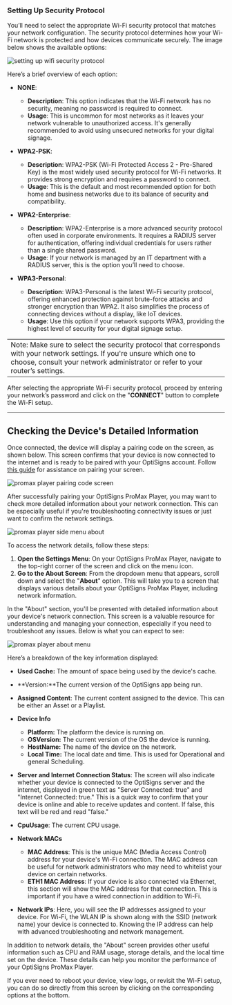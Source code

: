 ### Setting Up Security Protocol

You’ll need to select the appropriate Wi-Fi security protocol that matches your network configuration. The security protocol determines how your Wi-Fi network is protected and how devices communicate securely. The image below shows the available options:

![setting up wifi security protocol](https://support.optisigns.com/hc/article_attachments/39538703615635)

Here’s a brief overview of each option:

* **NONE**:

  + **Description**: This option indicates that the Wi-Fi network has no security, meaning no password is required to connect.
  + **Usage**: This is uncommon for most networks as it leaves your network vulnerable to unauthorized access. It's generally recommended to avoid using unsecured networks for your digital signage.
* **WPA2-PSK**:

  + **Description**: WPA2-PSK (Wi-Fi Protected Access 2 - Pre-Shared Key) is the most widely used security protocol for Wi-Fi networks. It provides strong encryption and requires a password to connect.
  + **Usage**: This is the default and most recommended option for both home and business networks due to its balance of security and compatibility.
* **WPA2-Enterprise**:

  + **Description**: WPA2-Enterprise is a more advanced security protocol often used in corporate environments. It requires a RADIUS server for authentication, offering individual credentials for users rather than a single shared password.
  + **Usage**: If your network is managed by an IT department with a RADIUS server, this is the option you’ll need to choose.
* **WPA3-Personal**:

  + **Description**: WPA3-Personal is the latest Wi-Fi security protocol, offering enhanced protection against brute-force attacks and stronger encryption than WPA2. It also simplifies the process of connecting devices without a display, like IoT devices.
  + **Usage**: Use this option if your network supports WPA3, providing the highest level of security for your digital signage setup.

|  |
| --- |
| Note: Make sure to select the security protocol that corresponds with your network settings. If you're unsure which one to choose, consult your network administrator or refer to your router’s settings. |

After selecting the appropriate Wi-Fi security protocol, proceed by entering your network’s password and click on the "**CONNECT**" button to complete the Wi-Fi setup.

---

Checking the Device's Detailed Information
------------------------------------------

Once connected, the device will display a pairing code on the screen, as shown below. This screen confirms that your device is now connected to the internet and is ready to be paired with your OptiSigns account. Follow [this guide](https://support.optisigns.com/hc/en-us/articles/360016374813) for assistance on pairing your screen.

![promax player pairing code screen](https://support.optisigns.com/hc/article_attachments/40217654048019)

After successfully pairing your OptiSigns ProMax Player, you may want to check more detailed information about your network connection. This can be especially useful if you're troubleshooting connectivity issues or just want to confirm the network settings.

![promax player side menu about](https://support.optisigns.com/hc/article_attachments/40217654049939)

To access the network details, follow these steps:

1. **Open the Settings Menu**: On your OptiSigns ProMax Player, navigate to the top-right corner of the screen and click on the menu icon.
2. **Go to the About Screen**: From the dropdown menu that appears, scroll down and select the "**About**" option. This will take you to a screen that displays various details about your OptiSigns ProMax Player, including network information.

In the "About" section, you'll be presented with detailed information about your device's network connection. This screen is a valuable resource for understanding and managing your connection, especially if you need to troubleshoot any issues. Below is what you can expect to see:

![promax player about menu](https://support.optisigns.com/hc/article_attachments/40217688490259)

Here’s a breakdown of the key information displayed:

* **Used Cache:** The amount of space being used by the device's cache.
* **Version:**The current version of the OptiSigns app being run.
* **Assigned Content**: The current content assigned to the device. This can be either an Asset or a Playlist.
* **Device Info**
  + **Platform:** The platform the device is running on.
  + **OSVersion:** The current version of the OS the device is running.
  + **HostName:** The name of the device on the network.
  + **Local Time:** The local date and time. This is used for Operational and general Scheduling.
* **Server and Internet Connection Status**: The screen will also indicate whether your device is connected to the OptiSigns server and the internet, displayed in green text as "Server Connected: true" and "Internet Connected: true." This is a quick way to confirm that your device is online and able to receive updates and content. If false, this text will be red and read "false."
* **CpuUsage**: The current CPU usage.
* **Network MACs**

  + **MAC Address**: This is the unique MAC (Media Access Control) address for your device's Wi-Fi connection. The MAC address can be useful for network administrators who may need to whitelist your device on certain networks.
  + **ETH1 MAC Address**: If your device is also connected via Ethernet, this section will show the MAC address for that connection. This is important if you have a wired connection in addition to Wi-Fi.
* **Network IPs**: Here, you will see the IP addresses assigned to your device. For Wi-Fi, the WLAN IP is shown along with the SSID (network name) your device is connected to. Knowing the IP address can help with advanced troubleshooting and network management.

In addition to network details, the "About" screen provides other useful information such as CPU and RAM usage, storage details, and the local time set on the device. These details can help you monitor the performance of your OptiSigns ProMax Player.

If you ever need to reboot your device, view logs, or revisit the Wi-Fi setup, you can do so directly from this screen by clicking on the corresponding options at the bottom.